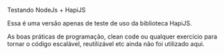 Testando NodeJs + HapiJS

Essa é uma versão apenas de teste de uso da biblioteca HapiJS.

As boas práticas de programação, clean code ou qualquer exercicio para tornar o código
escalável, reutilizável etc ainda não foi utilizado aqui.

